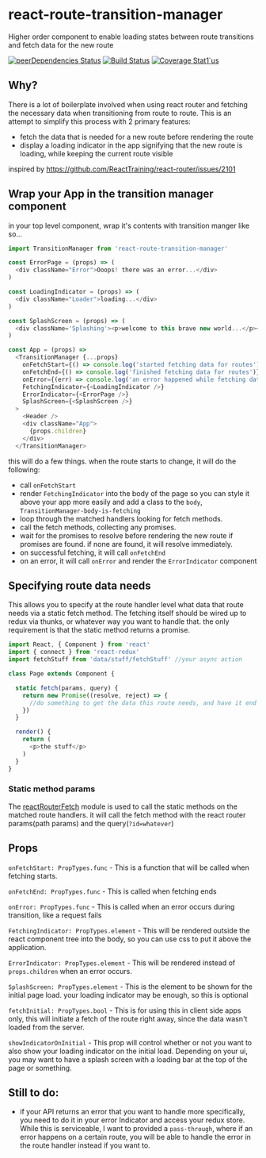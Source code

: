 react-route-transition-manager
=====================
Higher order component to enable loading states between route transitions and fetch data for the new route

[![peerDependencies Status](https://david-dm.org/kellyrmilligan/react-route-transition-manager/peer-status.svg)](https://david-dm.org/kellyrmilligan/react-route-transition-manager?type=peer)
[![Build Status](https://travis-ci.org/kellyrmilligan/react-route-transition-manager.svg?branch=master)](https://travis-ci.org/kellyrmilligan/react-route-transition-manager)
[![Coverage Stat1`us](https://coveralls.io/repos/github/kellyrmilligan/react-route-transition-manager/badge.svg?branch=master)](https://coveralls.io/github/kellyrmilligan/react-route-transition-manager?branch=master)

## Why?
There is a lot of boilerplate involved when using react router and fetching the necessary data when transitioning from route to route. This is an attempt to simplify this process with 2 primary features:

- fetch the data that is needed for a new route before rendering the route
- display a loading indicator in the app signifying that the new route is loading, while keeping the current route visible

inspired by https://github.com/ReactTraining/react-router/issues/2101

## Wrap your App in the transition manager component

in your top level component, wrap it's contents with transition manger like so...

```js
import TransitionManager from 'react-route-transition-manager'

const ErrorPage = (props) => (
  <div className="Error">Ooops! there was an error...</div>
)

const LoadingIndicator = (props) => (
  <div className="Loader">loading...</div>
)

const SplashScreen = (props) => (
  <div className='Splashing'><p>welcome to this brave new world...</p></div>
)

const App = (props) =>
  <TransitionManager {...props}
    onFetchStart={() => console.log('started fetching data for routes')}
    onFetchEnd={() => console.log('finished fetching data for routes')}
    onError={(err) => console.log('an error happened while fetching data for routes ', err)}
    FetchingIndicator={<LoadingIndicator />}
    ErrorIndicator={<ErrorPage />}
    SplashScreen={<SplashScreen />}
  >
    <Header />
    <div className="App">
      {props.children}
    </div>
  </TransitionManager>
```

this will do a few things. when the route starts to change, it will do the following:

- call `onFetchStart`
- render `FetchingIndicator` into the body of the page so you can style it above your app more easily and add a class to the `body`, `TransitionManager-body-is-fetching`
- loop through the matched handlers looking for fetch methods.
- call the fetch methods, collecting any promises.
- wait for the promises to resolve before rendering the new route if promises are found. if none are found, it will resolve immediately.
- on successful fetching, it will call `onFetchEnd`
- on an error, it will call `onError` and render the `ErrorIndicator` component


## Specifying route data needs
This allows you to specify at the route handler level what data that route needs via a static fetch method. The fetching itself should be wired up to redux via thunks, or whatever way you want to handle that. the only requirement is that the static method returns a promise.

```js
import React, { Component } from 'react'
import { connect } from 'react-redux'
import fetchStuff from 'data/stuff/fetchStuff' //your async action

class Page extends Component {

  static fetch(params, query) {
    return new Promise((resolve, reject) => {
      //do something to get the data this route needs, and have it end up in a store somewhere, like a flux store, etc.
    })
  }

  render() {
    return (
      <p>the stuff</p>
    )
  }
}
```

### Static method params
The [reactRouterFetch](https://github.com/kellyrmilligan/react-router-fetch) module is used to call the static methods on the matched route handlers. it will call the fetch method with the react router params(path params) and the query(`?id=whatever`)

## Props
`onFetchStart: PropTypes.func` - This is a function that will be called when fetching starts.

`onFetchEnd: PropTypes.func` - This is called when fetching ends

`onError: PropTypes.func` - This is called when an error occurs during transition, like a request fails

`FetchingIndicator: PropTypes.element` - This will be rendered outside the react component tree into the body, so you can use css to put it above the application.

`ErrorIndicator: PropTypes.element` - This will be rendered instead of `props.children` when an error occurs.

`SplashScreen: PropTypes.element` - This is the element to be shown for the initial page load. your loading indicator may be enough, so this is optional

`fetchInitial: PropTypes.bool` - This is for using this in client side apps only, this will initiate a fetch of the route right away, since the data wasn't loaded from the server.

`showIndicatorOnInitial` - This prop will control whether or not you want to also show your loading indicator on the initial load. Depending on your ui, you may want to have a splash screen with a loading bar at the top of the page or something.

## Still to do:
- if your API returns an error that you want to handle more specifically, you need to do it in your error Indicator and access your redux store. While this is serviceable, I want to provided a `pass-through`, where if an error happens on a certain route, you will be able to handle the error in the route handler instead if you want to.
